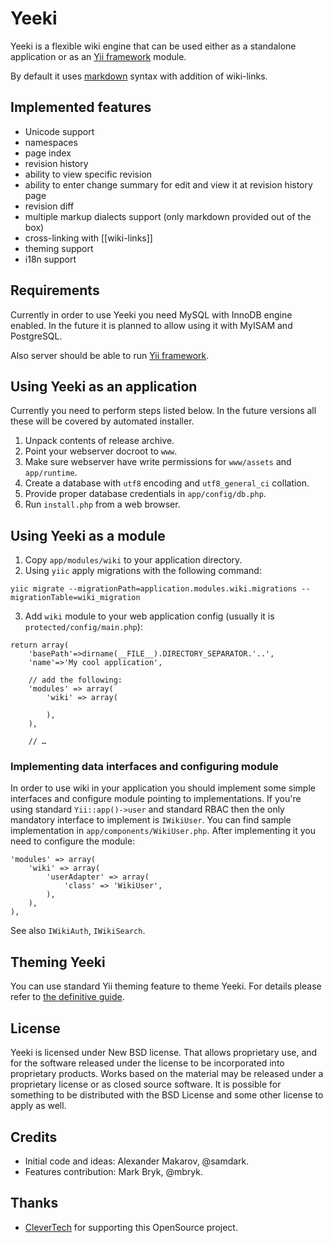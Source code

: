Yeeki
=====

Yeeki is a flexible wiki engine that can be used either as a standalone application
or as an [Yii framework](http://www.yiiframework.com/) module.

By default it uses [markdown](http://michelf.com/projects/php-markdown/extra/) syntax with
addition of wiki-links.

Implemented features
--------------------

- Unicode support
- namespaces
- page index
- revision history
- ability to view specific revision
- ability to enter change summary for edit and view it at revision history page
- revision diff
- multiple markup dialects support (only markdown provided out of the box)
- cross-linking with [[wiki-links]]
- theming support
- i18n support

Requirements
------------

Currently in order to use Yeeki you need MySQL with InnoDB engine enabled. In the
future it is planned to allow using it with MyISAM and PostgreSQL.

Also server should be able to run [Yii framework](http://www.yiiframework.com/).

Using Yeeki as an application
-----------------------------

Currently you need to perform steps listed below. In the future versions all these
will be covered by automated installer.

1. Unpack contents of release archive.
2. Point your webserver docroot to `www`.
3. Make sure webserver have write permissions for `www/assets` and `app/runtime`.
3. Create a database with `utf8` encoding and `utf8_general_ci` collation.
4. Provide proper database credentials in `app/config/db.php`.
5. Run `install.php` from a web browser.

Using Yeeki as a module
----------------------

1. Copy `app/modules/wiki` to your application directory.
2. Using `yiic` apply migrations with the following command:

~~~
yiic migrate --migrationPath=application.modules.wiki.migrations --migrationTable=wiki_migration
~~~

3. Add `wiki` module to your web application config (usually it is `protected/config/main.php`):

~~~
return array(
	'basePath'=>dirname(__FILE__).DIRECTORY_SEPARATOR.'..',
	'name'=>'My cool application',

	// add the following:
	'modules' => array(
		'wiki' => array(

		),
	),

	// …
~~~

### Implementing data interfaces and configuring module

In order to use wiki in your application you should implement some simple interfaces
and configure module pointing to implementations. If you're using standard `Yii::app()->user`
and standard RBAC then the only mandatory interface to implement is `IWikiUser`.
You can find sample implementation in `app/components/WikiUser.php`. After
implementing it you need to configure the module:

~~~
'modules' => array(
	'wiki' => array(
		'userAdapter' => array(
			'class' => 'WikiUser',
		),
	),
),
~~~

See also `IWikiAuth`, `IWikiSearch`.


Theming Yeeki
-------------

You can use standard Yii theming feature to theme Yeeki. For details please
refer to [the definitive guide](http://www.yiiframework.com/doc/guide/1.1/en/topics.theming).

License
-------

Yeeki is licensed under New BSD license. That allows proprietary use, and for
the software released under the license to be incorporated into proprietary
products. Works based on the material may be released under a proprietary license
or as closed source software. It is possible for something to be distributed
with the BSD License and some other license to apply as well.

Credits
-------

- Initial code and ideas: Alexander Makarov, @samdark.
- Features contribution: Mark Bryk, @mbryk.

Thanks
------

- [CleverTech](http://clevertech.biz/) for supporting this OpenSource project.
